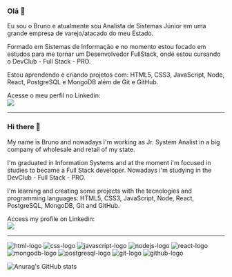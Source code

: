 ### Olá 👋

Eu sou o Bruno e atualmente sou Analista de Sistemas Júnior em uma grande empresa de varejo/atacado do meu Estado.

Formado em Sistemas de Informação e no momento estou focado em estudos para me tornar um Desenvolvedor FullStack, onde estou cursando o DevClub - Full Stack - PRO.

Estou aprendendo e criando projetos com: HTML5, CSS3, JavaScript, Node, React, PostgreSQL e MongoDB além de Git e GitHub.

Acesse o meu perfil no Linkedin: 
<br>
<a href="https://www.linkedin.com/in/brunorochadefreitas/" target="_blank" ><img src="https://img.shields.io/badge/LinkedIn-0077B5?style=for-the-badge&logo=linkedin&logoColor=white"></a>

---------------------------------------------------------------------------------------------------------------------------
### Hi there 👋

My name is Bruno and nowadays i'm working as Jr. System Analist in a big company of wholesale and retail of my state.

I'm graduated in Information Systems and at the moment i'm focused in studies to became a Full Stack developer. Nowadays i'm studying in the DevClub - Full Stack - PRO.

I'm learning and creating some projects with the tecnologies and programming languages: HTML5, CSS3, JavaScript, Node, React, PostgreSQL, MongoDB, Git and GitHub.

Access my profile on Linkedin: 
<br>
<a href="https://www.linkedin.com/in/brunorochadefreitas/" target="_blank" ><img src="https://img.shields.io/badge/LinkedIn-0077B5?style=for-the-badge&logo=linkedin&logoColor=white"></a>

---------------------------------------------------------------------------------------------------------------------------

<img src="https://img.shields.io/badge/HTML5-E34F26?style=for-the-badge&logo=html5&logoColor=white" alt="html-logo"> <img src="https://img.shields.io/badge/CSS3-1572B6?style=for-the-badge&logo=css3&logoColor=white" alt="css-logo"> <img src="https://img.shields.io/badge/JavaScript-323330?style=for-the-badge&logo=javascript&logoColor=F7DF1E" alt="javascript-logo"> <img src="https://img.shields.io/badge/Node.js-43853D?style=for-the-badge&logo=node.js&logoColor=white" alt="nodejs-logo"> <img src="https://img.shields.io/badge/React-20232A?style=for-the-badge&logo=react&logoColor=61DAFB" alt="react-logo"> <img src="https://img.shields.io/badge/MongoDB-4EA94B?style=for-the-badge&logo=mongodb&logoColor=white" alt="mongodb-logo"> <img src="https://img.shields.io/badge/PostgreSQL-316192?style=for-the-badge&logo=postgresql&logoColor=white" alt="postgresql-logo"> <img src="https://img.shields.io/badge/GIT-E44C30?style=for-the-badge&logo=git&logoColor=white" alt="git-logo"> <img src="https://img.shields.io/badge/GitHub-100000?style=for-the-badge&logo=github&logoColor=white" alt="github-logo">

![Anurag's GitHub stats](https://github-readme-stats.vercel.app/api?username=brunohmf&show_icons=true&theme=onedark)
